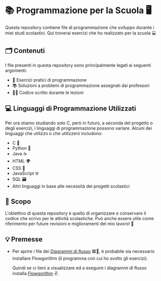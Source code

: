 # 📚 Programmazione per la Scuola 🖥️

Questa repository contiene file di programmazione che sviluppo durante i miei studi scolastici. Qui troverai esercizi che ho realizzato per la scuola 💻

## 🗂️ Contenuti

I file presenti in questa repository sono principalmente legati ai seguenti argomenti:

- 📝 Esercizi pratici di programmazione
- 📚 Soluzioni a problemi di programmazione assegnati dai professori
- 👨‍🏫 Codice scritto durante le lezioni

## 💻 Linguaggi di Programmazione Utilizzati

Per ora stiamo studiando solo C, però in futuro, a seconda del progetto o degli esercizi, i linguaggi di programmazione possono variare. Alcuni dei linguaggi che utilizzo o che utilizzerò includono:

- C 🔧
- Python 🐍
- Java ☕
- HTML 🌍
- CSS 🎨
- JavaScript 🌐
- SQL 🗃️
- Altri linguaggi in base alle necessità dei progetti scolastici

## 🎯 Scopo

L'obiettivo di questa repository è quello di organizzare e conservare il codice che scrivo per le attività scolastiche. Può anche essere utile come riferimento per future revisioni e miglioramenti del mio lavoro! 📑

## 💡 Premesse

- Per aprire i file dei [Diagrammi di flusso](./Informatica/Diagrammi%20di%20flusso) 🟥🔷, è probabile sia necessario installare Flowgorithm (il programma con cui ho svolto gli esercizi).
   
  Quindi se ci tieni a visualizzare ed a eseguire i diagrammi di flusso installa [Flowgorithm](http://www.flowgorithm.org/download/) ✌️.
